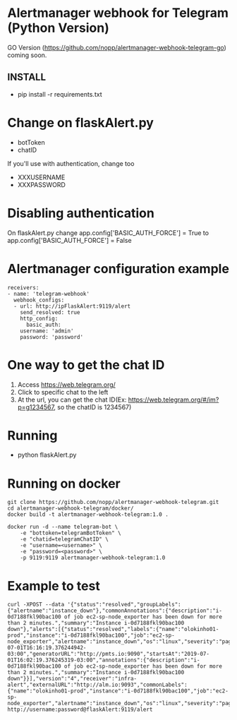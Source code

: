 # Alertmanager webhook for Telegram (Python Version)

GO Version (https://github.com/nopp/alertmanager-webhook-telegram-go) coming soon.

## INSTALL

* pip install -r requirements.txt

Change on flaskAlert.py
=======================
* botToken
* chatID

If you'll use with authentication, change too

* XXXUSERNAME
* XXXPASSWORD

Disabling authentication
========================
On flaskAlert.py change app.config['BASIC_AUTH_FORCE'] = True to app.config['BASIC_AUTH_FORCE'] = False

Alertmanager configuration example
==================================

	receivers:
	- name: 'telegram-webhook'
	  webhook_configs:
	  - url: http://ipFlaskAlert:9119/alert
	    send_resolved: true
	    http_config:
	      basic_auth:
		username: 'admin'
		password: 'password'

One way to get the chat ID
==========================
1) Access https://web.telegram.org/
2) Click to specific chat to the left
3) At the url, you can get the chat ID(Ex: https://web.telegram.org/#/im?p=g1234567, so the chatID is 1234567)

Running
=======
* python flaskAlert.py

Running on docker
=================
    git clone https://github.com/nopp/alertmanager-webhook-telegram.git
    cd alertmanager-webhook-telegram/docker/
    docker build -t alertmanager-webhook-telegram:1.0 .

    docker run -d --name telegram-bot \
    	-e "bottoken=telegramBotToken" \
    	-e "chatid=telegramChatID" \
    	-e "username=<username>" \
    	-e "password=<password>" \
    	-p 9119:9119 alertmanager-webhook-telegram:1.0

Example to test
===============
	curl -XPOST --data '{"status":"resolved","groupLabels":{"alertname":"instance_down"},"commonAnnotations":{"description":"i-0d7188fkl90bac100 of job ec2-sp-node_exporter has been down for more than 2 minutes.","summary":"Instance i-0d7188fkl90bac100 down"},"alerts":[{"status":"resolved","labels":{"name":"olokinho01-prod","instance":"i-0d7188fkl90bac100","job":"ec2-sp-node_exporter","alertname":"instance_down","os":"linux","severity":"page"},"endsAt":"2019-07-01T16:16:19.376244942-03:00","generatorURL":"http://pmts.io:9090","startsAt":"2019-07-01T16:02:19.376245319-03:00","annotations":{"description":"i-0d7188fkl90bac100 of job ec2-sp-node_exporter has been down for more than 2 minutes.","summary":"Instance i-0d7188fkl90bac100 down"}}],"version":"4","receiver":"infra-alert","externalURL":"http://alm.io:9093","commonLabels":{"name":"olokinho01-prod","instance":"i-0d7188fkl90bac100","job":"ec2-sp-node_exporter","alertname":"instance_down","os":"linux","severity":"page"}}' http://username:password@flaskAlert:9119/alert
